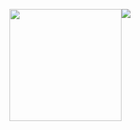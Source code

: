 <p style="display: flex">
  <img src="https://github-readme-stats.vercel.app/api?username=imamrdn&show_icons=true&theme=dark" height="200"/>
  <img src="https://github-readme-stats.vercel.app/api/top-langs/?username=imamrdn&layout=compact&theme=dark" />
</p>

